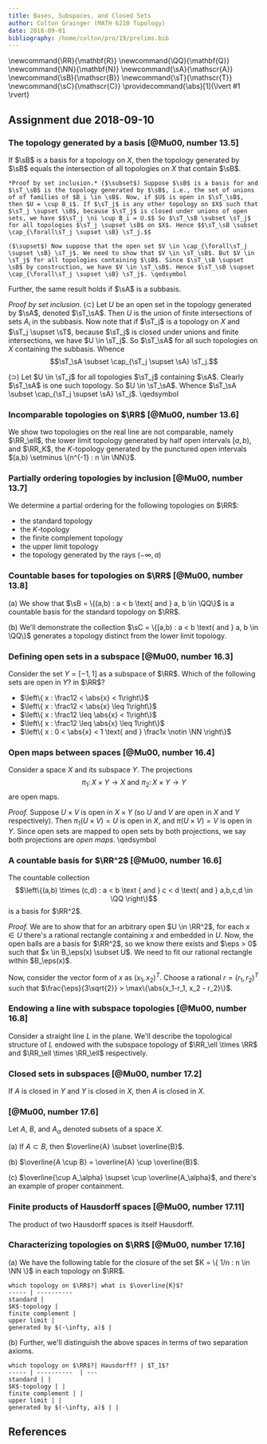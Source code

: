 ```yaml
---
title: Bases, Subspaces, and Closed Sets
author: Colton Grainger (MATH 6210 Topology)
date: 2018-09-01
bibliography: /home/colton/pro/19/prelims.bib
---
```


\newcommand{\RR}{\mathbf{R}}
\newcommand{\QQ}{\mathbf{Q}}
\newcommand{\NN}{\mathbf{N}}
\newcommand{\sA}{\mathscr{A}}
\newcommand{\sB}{\mathscr{B}}
\newcommand{\sT}{\mathscr{T}}
\newcommand{\sC}{\mathscr{C}}
\providecommand{\abs}[1]{\lvert #1 \rvert}

## Assignment due 2018-09-10

### The topology generated by a basis [@Mu00, number 13.5]

If $\sB$ is a basis for a topology on $X$, then the topology generated by $\sB$ equals the intersection of all topologies on $X$ that contain $\sB$. 

    *Proof by set inclusion.* ($\subset$) Suppose $\sB$ is a basis for and $\sT_\sB$ is the topology generated by $\sB$, i.e., the set of unions of of families of $B_i \in \sB$. Now, if $U$ is open in $\sT_\sB$, then $U = \cup B_i$. If $\sT_j$ is any other topology on $X$ such that $\sT_j \supset \sB$, because $\sT_j$ is closed under unions of open sets, we have $$\sT_j \ni \cup B_i = U.$$ So $\sT_\sB \subset \sT_j$ for all topologies $\sT_j \supset \sB$ on $X$. Hence $$\sT_\sB \subset \cap_{\forall\sT_j \supset \sB} \sT_j.$$

    ($\supset$) Now suppose that the open set $V \in \cap_{\forall\sT_j \supset \sB} \sT_j$. We need to show that $V \in \sT_\sB$. But $V \in \sT_j$ for all topologies containing $\sB$. Since $\sT_\sB \supset \sB$ by construction, we have $V \in \sT_\sB$. Hence $\sT_\sB \supset \cap_{\forall\sT_j \supset \sB} \sT_j$. \qedsymbol

Further, the same result holds if $\sA$ is a subbasis.

*Proof by set inclusion*. ($\subset$) Let $U$ be an open set in the topology generated by $\sA$, denoted $\sT_\sA$. Then $U$ is the union of finite intersections of sets $A_i$ in the subbasis. Now note that if $\sT_j$ is a topology on $X$ and $\sT_j \supset \sT$, because $\sT_j$ is closed under unions and finite intersections, we have $U \in \sT_j$. So $\sT_\sA$ for all such topologies on $X$ containing the subbasis. Whence $$\sT_\sA \subset \cap_{\sT_j \supset \sA} \sT_j.$$ 

($\supset$) Let $U \in \sT_j$ for all topologies $\sT_j$ containing $\sA$. Clearly $\sT_\sA$ is one such topology. So $U \in \sT_\sA$. Whence $\sT_\sA \subset \cap_{\sT_j \supset \sA} \sT_j$. \qedsymbol

### Incomparable topologies on $\RR$ [@Mu00, number 13.6]

We show two topologies on the real line are not comparable, namely $\RR_\ell$, the lower limit topology generated by half open intervals $[a, b)$, and $\RR_K$, the $K$-topology generated by the punctured open intervals $(a,b) \setminus \{n^{-1} : n \in \NN\}$.

### Partially ordering topologies by inclusion [@Mu00, number 13.7]

We determine a partial ordering for the following topologies on $\RR$:

- the standard topology
- the $K$-topology
- the finite complement topology
- the upper limit topology
- the topology generated by the rays $(-\infty, a)$

### Countable bases for topologies on $\RR$ [@Mu00, number 13.8]

(a) We show that $\sB = \{(a,b) : a < b \text{ and } a, b \in \QQ\}$ is a countable basis for the standard topology on $\RR$.

(b) We'll demonstrate the collection $\sC = \{[a,b) : a < b \text{ and } a, b \in \QQ\}$ generates a topology distinct from the lower limit topology.

### Defining open sets in a subspace [@Mu00, number 16.3]

Consider the set $Y = [-1, 1]$ as a subspace of $\RR$. Which of the following sets are open in $Y$? in $\RR$?

- $\left\{ x : \frac12 < \abs{x} < 1\right\}$
- $\left\{ x : \frac12 < \abs{x} \leq 1\right\}$
- $\left\{ x : \frac12 \leq \abs{x} < 1\right\}$
- $\left\{ x : \frac12 \leq \abs{x} \leq 1\right\}$
- $\left\{ x : 0 < \abs{x} < 1 \text{ and } \frac1x \notin \NN \right\}$

### Open maps between spaces [@Mu00, number 16.4]

Consider a space $X$ and its subspace $Y$. The projections $$\pi_1 \colon X \times Y \to X \text{ and } \pi_2 \colon X \times Y \to Y$$ are open maps.

*Proof.* Suppose $U\times V$ is open in $X\times Y$ (so $U$ and $V$ are open in $X$ and $Y$ respectively). Then $\pi_1(U\times V) = U$ is open in $X$, and $\pi(U\times V) = V$ is open in $Y$. Since open sets are mapped to open sets by both projections, we say both projections are *open maps*. \qedsymbol

### A countable basis for $\RR^2$ [@Mu00, number 16.6]

The countable collection $$\left\{(a,b) \times (c,d) : a < b \text { and } c < d \text{ and } a,b,c,d \in \QQ \right\}$$ is a basis for $\RR^2$.

*Proof.* We are to show that for an arbitrary open $U \in \RR^2$, for each $x \in U$ there's a rational rectangle containing $x$ and embedded in $U$. Now, the open balls are a basis for $\RR^2$, so we know there exists and $\eps > 0$ such that $x \in B_\eps(x) \subset U$. We need to fit our rational rectangle within $B_\eps(x)$.

Now, consider the vector form of $x$ as $(x_1,x_2)^T$. Choose a rational $r = (r_1,r_2)^T$ such that $\frac{\eps}{3\sqrt{2}} > \max\{\abs{x_1-r_1, x_2 - r_2}\}$.

### Endowing a line with subspace topologies [@Mu00, number 16.8]

Consider a straight line $L$ in the plane. We'll describe the topological structure of $L$ endowed with the subspace topology of $\RR_\ell \times \RR$ and $\RR_\ell \times \RR_\ell$ respectively.

### Closed sets in subspaces [@Mu00, number 17.2]

If $A$ is closed in $Y$ and $Y$ is closed in $X$, then $A$ is closed in $X$.

### [@Mu00, number 17.6]

Let $A$, $B$, and $A_\alpha$ denoted subsets of a space $X$.

(a) If $A \subset B$, then $\overline{A} \subset \overline{B}$.

(b) $\overline{A \cup B} = \overline{A} \cup \overline{B}$.

(c) $\overline{\cup A_\alpha} \supset \cup \overline{A_\alpha}$, and there's an example of proper containment.

### Finite products of Hausdorff spaces [@Mu00, number 17.11]

The product of two Hausdorff spaces is itself Hausdorff.

### Characterizing topologies on $\RR$ [@Mu00, number 17.16]

(a) We have the following table for the closure of the set $K = \{ 1/n : n \in \NN \}$ in each topology on $\RR$.

    which topology on $\RR$?| what is $\overline{K}$?
    ----- | ---------- 
    standard |
    $K$-topology |
    finite complement |
    upper limit |
    generated by $(-\infty, a)$ |

(b) Further, we'll distinguish the above spaces in terms of two separation axioms.

    which topology on $\RR$?| Hausdorff? | $T_1$?
    ----- | ----------  | ---
    standard | |
    $K$-topology | |
    finite complement | |
    upper limit | |
    generated by $(-\infty, a)$ | |

<!---
### Closure operations [@Mu00, number 17.17]

Consider $\RR_\ell$ the lower limit topology on the reals and the topology $\sC = \{[a,b) : a < b \text{ and } a, b \in \QQ\}$. 

We have the following table for the closure of two distinct sets in the aforementioned topologies respectively.

\star | $\RR_\ell$ | $\sC$
----- | ---------- | -----
$(0, \sqrt{2})$ | | 
$(\sqrt{2}, 3)$ | |
--->

## References
